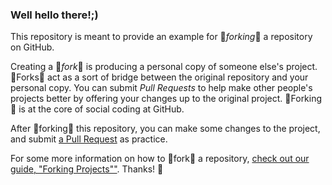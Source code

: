 ### Well hello there!;)
This repository is meant to provide an example for 🍴*forking*🍴 a repository on GitHub.

Creating a 🍴*fork*🍴 is producing a personal copy of someone else's project. 🍴Forks🍴 act as a sort of bridge between the original repository and your personal copy. You can submit *Pull Requests* to help make other people's projects better by offering your changes up to the original project. 🍴Forking🍴 is at the core of social coding at GitHub.

After 🍴forking🍴 this repository, you can make some changes to the project, and submit [a Pull Request](https://github.com/octocat/Spoon-Knife/pulls) as practice.

For some more information on how to 🍴fork🍴 a repository, [check out our guide, "Forking Projects""](http://guides.github.com/overviews/forking/). Thanks! :sparkling_heart:
